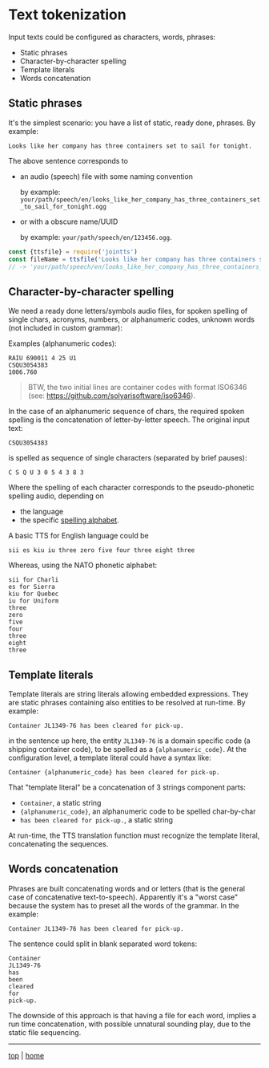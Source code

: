 # Text tokenization

Input texts could be configured as characters, words, phrases:

- Static phrases
- Character-by-character spelling
- Template literals
- Words concatenation 

## Static phrases
 
It's the simplest scenario: you have a list of static, ready done, phrases. By example:
```
Looks like her company has three containers set to sail for tonight.
```
The above sentence corresponds to

- an audio (speech) file with some naming convention 

  by example: `your/path/speech/en/looks_like_her_company_has_three_containers_set_to_sail_for_tonight.ogg` 

- or with a obscure name/UUID 
 
  by example: `your/path/speech/en/123456.ogg`.

```javascript
const {ttsfile} = require('jointts')
const fileName = ttsfile('Looks like her company has three containers set to sail for tonight', 'en')
// -> 'your/path/speech/en/looks_like_her_company_has_three_containers_set_to_sail_for_tonight.ogg'
```

## Character-by-character spelling

We need a ready done letters/symbols audio files, for spoken spelling of 
single chars, acronyms, numbers, or alphanumeric codes, unknown words (not included in custom grammar):

Examples (alphanumeric codes):
```
RAIU 690011 4 25 U1
CSQU3054383
1006.760
```

> BTW, the two initial lines are container codes with format ISO6346 (see: https://github.com/solyarisoftware/iso6346).

In the case of an alphanumeric sequence of chars, the required spoken spelling is the concatenation of letter-by-letter speech.
The original input text:
```
CSQU3054383
```

is spelled as sequence of single characters (separated by brief pauses): 
```
C S Q U 3 0 5 4 3 8 3
```

Where the spelling of each character corresponds to the pseudo-phonetic spelling audio, depending on 

- the language 
- the specific [spelling alphabet](https://en.wikipedia.org/wiki/Spelling_alphabet).

A basic TTS for English language could be
```
sii es kiu iu three zero five four three eight three
```

Whereas, using the NATO phonetic alphabet:
```
sii for Charli
es for Sierra
kiu for Quebec
iu for Uniform
three
zero
five
four
three
eight
three
```

## Template literals

Template literals are string literals allowing embedded expressions. 
They are static phrases containing also entities to be resolved at run-time. By example:
```
Container JL1349-76 has been cleared for pick-up.
```

in the sentence up here, the entity `JL1349-76` is a domain specific code 
(a shipping container code), to be spelled as a `{alphanumeric_code}`. 
At the configuration level, a template literal could have a syntax like: 
```
Container {alphanumeric_code} has been cleared for pick-up.
```

That "template literal" be a concatenation of 3 strings component parts:
- `Container`, a static string
- ` {alphanumeric_code} `, an alphanumeric code to be spelled char-by-char
- `has been cleared for pick-up.`, a static string

At run-time, the TTS translation function must recognize the template literal,
concatenating the sequences.

## Words concatenation 

Phrases are built concatenating words and or letters
(that is the general case of concatenative text-to-speech).
Apparently it's a "worst case" because 
the system has to preset all the words of the grammar.
In the example: 
```
Container JL1349-76 has been cleared for pick-up.
```

The sentence could split in blank separated word tokens:
```
Container
JL1349-76
has
been
cleared
for
pick-up.
```

The downside of this approach is that having a file for each word, 
implies a run time concatenation, with possible unnatural sounding play,
due to the static file sequencing.

---

[top](#) | [home](../README.md)
